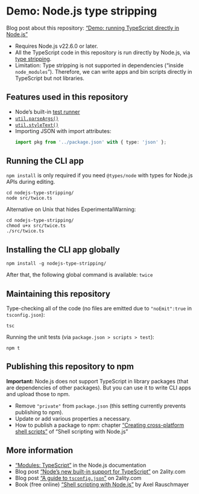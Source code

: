 # Demo: Node.js type stripping

Blog post about this repository: [“Demo: running TypeScript directly in Node.js”](https://2ality.com/2025/02/nodejs-type-stripping-demo.html)

* Requires Node.js v22.6.0 or later.
* All the TypeScript code in this repository is run directly by Node.js, via [type stripping](https://nodejs.org/api/typescript.html).
* Limitation: Type stripping is not supported in dependencies (“inside `node_modules`”). Therefore, we can write apps and bin scripts directly in TypeScript but not libraries.

## Features used in this repository

* Node’s built-in [test runner](https://nodejs.org/api/test.html)
* [`util.parseArgs()`](https://nodejs.org/api/util.html#utilparseargsconfig)
* [`util.styleText()`](https://nodejs.org/api/util.html#utilstyletextformat-text-options)
* Importing JSON with import attributes:
  ```ts
  import pkg from '../package.json' with { type: 'json' };
  ```

## Running the CLI app

`npm install` is only required if you need `@types/node` with types for Node.js APIs during editing.

```
cd nodejs-type-stripping/
node src/twice.ts
```

Alternative on Unix that hides ExperimentalWarning:

```
cd nodejs-type-stripping/
chmod u+x src/twice.ts
./src/twice.ts
```

## Installing the CLI app globally

```
npm install -g nodejs-type-stripping/
```

After that, the following global command is available: `twice`

## Maintaining this repository

Type-checking all of the code (no files are emitted due to `"noEmit":true` in `tsconfig.json`):

```
tsc
```

Running the unit tests (via `package.json > scripts > test`):

```
npm t
```

## Publishing this repository to npm

**Important:** Node.js does not support TypeScript in library packages (that are dependencies of other packages). But you can use it to write CLI apps and upload those to npm.

* Remove `"private"` from `package.json` (this setting currently prevents publishing to npm).
* Update or add various properties a necessary.
* How to publish a package to npm: chapter [“Creating cross-platform shell scripts”](https://exploringjs.com/nodejs-shell-scripting/ch_creating-shell-scripts.html) of “Shell scripting with Node.js”

## More information

* [“Modules: TypeScript”](https://nodejs.org/api/typescript.html) in the Node.js documentation
* Blog post [“Node’s new built-in support for TypeScript”](https://2ality.com/2025/01/nodejs-strip-type.html) on 2ality.com
* Blog post [“A guide to `tsconfig.json`”](https://2ality.com/2025/01/tsconfig-json.html) on 2ality.com
* Book (free online) [“Shell scripting with Node.js”](https://exploringjs.com/nodejs-shell-scripting/) by Axel Rauschmayer
